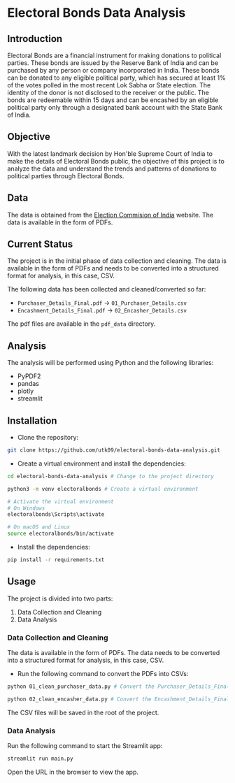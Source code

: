 # Electoral Bonds Data Analysis

## Introduction

Electoral Bonds are a financial instrument for making donations to political parties. These bonds are issued by the Reserve Bank of India and can be purchased by any person or company incorporated in India. These bonds can be donated to any eligible political party, which has secured at least 1% of the votes polled in the most recent Lok Sabha or State election. The identity of the donor is not disclosed to the receiver or the public. The bonds are redeemable within 15 days and can be encashed by an eligible political party only through a designated bank account with the State Bank of India.

## Objective

With the latest landmark decision by Hon'ble Supreme Court of India to make the details of Electoral Bonds public, the objective of this project is to analyze the data and understand the trends and patterns of donations to political parties through Electoral Bonds.

## Data

The data is obtained from the [Election Commision of India](https://www.eci.gov.in/disclosure-of-electoral-bonds) website. The data is available in the form of PDFs.

## Current Status

The project is in the initial phase of data collection and cleaning. The data is available in the form of PDFs and needs to be converted into a structured format for analysis, in this case, CSV.

The following data has been collected and cleaned/converted so far:

- `Purchaser_Details_Final.pdf` -> `01_Purchaser_Details.csv`
- `Encashment_Details_Final.pdf` -> `02_Encasher_Details.csv`

The pdf files are available in the `pdf_data` directory.

## Analysis

The analysis will be performed using Python and the following libraries:

- PyPDF2
- pandas
- plotly
- streamlit

## Installation

- Clone the repository:

```bash
git clone https://github.com/utk09/electoral-bonds-data-analysis.git
```

- Create a virtual environment and install the dependencies:

```bash
cd electoral-bonds-data-analysis # Change to the project directory

python3 -m venv electoralbonds # Create a virtual environment

# Activate the virtual environment
# On Windows
electoralbonds\Scripts\activate

# On macOS and Linux
source electoralbonds/bin/activate
```

- Install the dependencies:

```bash
pip install -r requirements.txt
```

## Usage

The project is divided into two parts:

1. Data Collection and Cleaning
2. Data Analysis

### Data Collection and Cleaning

The data is available in the form of PDFs. The data needs to be converted into a structured format for analysis, in this case, CSV.

- Run the following command to convert the PDFs into CSVs:

```bash
python 01_clean_purchaser_data.py # Convert the Purchaser_Details_Final PDF into CSV
```

```bash
python 02_clean_encasher_data.py # Convert the Encashment_Details_Final PDF into CSV
```

The CSV files will be saved in the root of the project.

### Data Analysis

Run the following command to start the Streamlit app:

```bash
streamlit run main.py
```

Open the URL in the browser to view the app.
